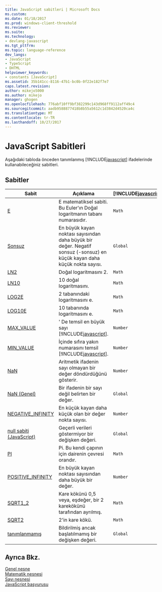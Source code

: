 ```yaml
---
title: JavaScript sabitleri | Microsoft Docs
ms.custom: 
ms.date: 01/18/2017
ms.prod: windows-client-threshold
ms.reviewer: 
ms.suite: 
ms.technology:
- devlang-javascript
ms.tgt_pltfrm: 
ms.topic: language-reference
dev_langs:
- JavaScript
- TypeScript
- DHTML
helpviewer_keywords:
- constants [JavaScript]
ms.assetid: 35b141cc-8116-47b1-bc0b-0f22e182f7e7
caps.latest.revision: 
author: mikejo5000
ms.author: mikejo
manager: ghogen
ms.openlocfilehash: 776abf10ff9bf382299c143d968ff9112aff49c4
ms.sourcegitcommit: aadb9588877418b8b55a5612c1d3842d4520ca4c
ms.translationtype: MT
ms.contentlocale: tr-TR
ms.lasthandoff: 10/27/2017
---
```

# <a name="javascript-constants"></a>JavaScript Sabitleri
Aşağıdaki tabloda önceden tanımlanmış [!INCLUDE[javascript](../../javascript/includes/javascript-md.md)] ifadelerinde kullanabileceğiniz sabitleri.  
  
## <a name="constants"></a>Sabitler  
  
|Sabit|Açıklama|[!INCLUDE[javascript](../../javascript/includes/javascript-md.md)]Nesne|  
|--------------|-----------------|-----------------------------------------------------------------------|  
|[E](../../javascript/reference/math-constants-javascript.md)|E matematiksel sabiti. Bu Euler'ın Doğal logaritmanın tabanı numarasıdır.|`Math`|  
|[Sonsuz](../../javascript/reference/infinity-constant-javascript.md)|En büyük kayan noktası sayısından daha büyük bir değer. Negatif sonsuz (-sonsuz) en küçük kayan daha küçük nokta sayısı.|`Global`|  
|[LN2](../../javascript/reference/math-constants-javascript.md)|Doğal logaritmasını 2.|`Math`|  
|[LN10](../../javascript/reference/math-constants-javascript.md)|10 doğal logaritmasını.|`Math`|  
|[LOG2E](../../javascript/reference/math-constants-javascript.md)|2 tabanındaki logaritmasını e.|`Math`|  
|[LOG10E](../../javascript/reference/math-constants-javascript.md)|10 tabanında logaritmasını e.|`Math`|  
|[MAX_VALUE](../../javascript/reference/number-constants-javascript.md)|' De temsil en büyük sayı [!INCLUDE[javascript](../../javascript/includes/javascript-md.md)].|`Number`|  
|[MIN_VALUE](../../javascript/reference/number-constants-javascript.md)|İçinde sıfıra yakın numarasını temsil [!INCLUDE[javascript](../../javascript/includes/javascript-md.md)].|`Number`|  
|[NaN](../../javascript/reference/number-constants-javascript.md)|Aritmetik ifadenin sayı olmayan bir değer döndürdüğünü gösterir.|`Number`|  
|[NaN (Genel)](../../javascript/reference/nan-constant-javascript.md)|Bir ifadenin bir sayı değil belirten bir değer.|`Global`|  
|[NEGATIVE_INFINITY](../../javascript/reference/number-constants-javascript.md)|En küçük kayan daha küçük olan bir değer nokta sayısı.|`Number`|  
|[null sabiti (JavaScript)](../../javascript/reference/null-constant-javascript.md)|Geçerli verileri göstermiyor bir değişken değeri.|`Global`|  
|[PI](../../javascript/reference/math-constants-javascript.md)|Pi. Bu kendi çapının için dairenin çevresi orandır.|`Math`|  
|[POSITIVE_INFINITY](../../javascript/reference/number-constants-javascript.md)|En büyük kayan noktası sayısından daha büyük bir değer.|`Number`|  
|[SQRT1_2](../../javascript/reference/math-constants-javascript.md)|Kare kökünü 0,5 veya, eşdeğer, bir 2 karekökünü tarafından ayrılmış.|`Math`|  
|[SQRT2](../../javascript/reference/math-constants-javascript.md)|2'in kare kökü.|`Math`|  
|[tanımlanmamış](../../javascript/reference/undefined-constant-javascript.md)|Bildirilmiş ancak başlatılmamış bir değişken değeri.|`Global`|  
  
## <a name="see-also"></a>Ayrıca Bkz.  
 [Genel nesne](../../javascript/reference/global-object-javascript.md)   
 [Matematik nesnesi](../../javascript/reference/math-object-javascript.md)   
 [Sayı nesnesi](../../javascript/reference/number-object-javascript.md)   
 [JavaScript başvurusu](../../javascript/reference/javascript-reference.md)